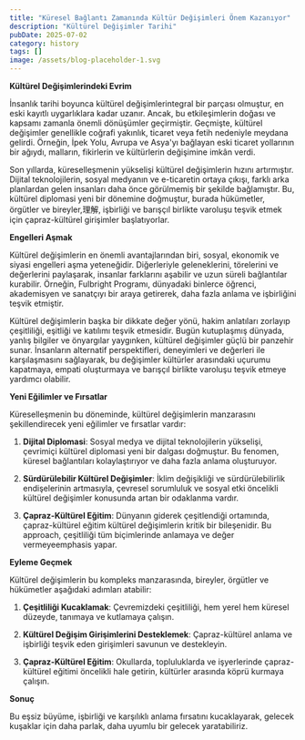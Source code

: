 ```yaml
---
title: "Küresel Bağlantı Zamanında Kültür Değişimleri Önem Kazanıyor"
description: "Kültürel Değişimler Tarihi"
pubDate: 2025-07-02
category: history
tags: []
image: /assets/blog-placeholder-1.svg
---
```


**Kültürel Değişimlerindeki Evrim**

İnsanlık tarihi boyunca kültürel değişimlerintegral bir parçası olmuştur, en eski kayıtlı uygarlıklara kadar uzanır. Ancak, bu etkileşimlerin doğası ve kapsamı zamanla önemli dönüşümler geçirmiştir. Geçmişte, kültürel değişimler genellikle coğrafi yakınlık, ticaret veya fetih nedeniyle meydana gelirdi. Örneğin, İpek Yolu, Avrupa ve Asya'yı bağlayan eski ticaret yollarının bir ağıydı, malların, fikirlerin ve kültürlerin değişimine imkân verdi.

Son yıllarda, küreselleşmenin yükselişi kültürel değişimlerin hızını artırmıştır. Dijital teknolojilerin, sosyal medyanın ve e-ticaretin ortaya çıkışı, farklı arka planlardan gelen insanları daha önce görülmemiş bir şekilde bağlamıştır. Bu, kültürel diplomasi yeni bir dönemine doğmuştur, burada hükümetler, örgütler ve bireyler,理解, işbirliği ve barışçıl birlikte varoluşu teşvik etmek için çapraz-kültürel girişimler başlatıyorlar.

**Engelleri Aşmak**

Kültürel değişimlerin en önemli avantajlarından biri, sosyal, ekonomik ve siyasi engelleri aşma yeteneğidir. Diğerleriyle geleneklerini, törelerini ve değerlerini paylaşarak, insanlar farklarını aşabilir ve uzun süreli bağlantılar kurabilir. Örneğin, Fulbright Programı, dünyadaki binlerce öğrenci, akademisyen ve sanatçıyı bir araya getirerek, daha fazla anlama ve işbirliğini teşvik etmiştir.

Kültürel değişimlerin başka bir dikkate değer yönü, hakim anlatıları zorlayıp çeşitliliği, eşitliği ve katılımı teşvik etmesidir. Bugün kutuplaşmış dünyada, yanlış bilgiler ve önyargılar yaygınken, kültürel değişimler güçlü bir panzehir sunar. İnsanların alternatif perspektifleri, deneyimleri ve değerleri ile karşılaşmasını sağlayarak, bu değişimler kültürler arasındaki uçurumu kapatmaya, empati oluşturmaya ve barışçıl birlikte varoluşu teşvik etmeye yardımcı olabilir.

**Yeni Eğilimler ve Fırsatlar**

Küreselleşmenin bu döneminde, kültürel değişimlerin manzarasını şekillendirecek yeni eğilimler ve fırsatlar vardır:

1. **Dijital Diplomasi**: Sosyal medya ve dijital teknolojilerin yükselişi, çevrimiçi kültürel diplomasi yeni bir dalgası doğmuştur. Bu fenomen, küresel bağlantıları kolaylaştırıyor ve daha fazla anlama oluşturuyor.

2. **Sürdürülebilir Kültürel Değişimler**: İklim değişikliği ve sürdürülebilirlik endişelerinin artmasıyla, çevresel sorumluluk ve sosyal etki öncelikli kültürel değişimler konusunda artan bir odaklanma vardır.

3. **Çapraz-Kültürel Eğitim**: Dünyanın giderek çeşitlendiği ortamında, çapraz-kültürel eğitim kültürel değişimlerin kritik bir bileşenidir. Bu approach, çeşitliliği tüm biçimlerinde anlamaya ve değer vermeyeemphasis yapar.

**Eyleme Geçmek**

Kültürel değişimlerin bu kompleks manzarasında, bireyler, örgütler ve hükümetler aşağıdaki adımları atabilir:

1. **Çeşitliliği Kucaklamak**: Çevremizdeki çeşitliliği, hem yerel hem küresel düzeyde, tanımaya ve kutlamaya çalışın.

2. **Kültürel Değişim Girişimlerini Desteklemek**: Çapraz-kültürel anlama ve işbirliği teşvik eden girişimleri savunun ve destekleyin.

3. **Çapraz-Kültürel Eğitim**: Okullarda, topluluklarda ve işyerlerinde çapraz-kültürel eğitimi öncelikli hale getirin, kültürler arasında köprü kurmaya çalışın.

**Sonuç**

Bu eşsiz büyüme, işbirliği ve karşılıklı anlama fırsatını kucaklayarak, gelecek kuşaklar için daha parlak, daha uyumlu bir gelecek yaratabiliriz.